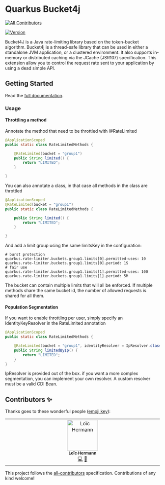 # Quarkus Bucket4j
<!-- ALL-CONTRIBUTORS-BADGE:START - Do not remove or modify this section -->
[![All Contributors](https://img.shields.io/badge/all_contributors-1-orange.svg?style=flat-square)](#contributors-)
<!-- ALL-CONTRIBUTORS-BADGE:END -->

[![Version](https://img.shields.io/maven-central/v/io.quarkiverse.bucket4j/quarkus-bucket4j?logo=apache-maven&style=flat-square)](https://search.maven.org/artifact/io.quarkiverse.bucket4j/quarkus-bucket4j)

Bucket4J is a Java rate-limiting library based on the token-bucket algorithm. Bucket4j is a thread-safe library that can be used in either a standalone JVM application, or a clustered environment. It also supports in-memory or distributed caching via the JCache (JSR107) specification.
This extension allow you to control the request rate sent to your application by using a dead simple API.

## Getting Started

Read the [full documentation](https://quarkiverse.github.io/quarkiverse-docs/quarkus-bucket4j/dev/index.html).


### Usage

#### Throttling a method

Annotate the method that need to be throttled with @RateLimited

``` java
@ApplicationScoped
public static class RateLimitedMethods {

    @RateLimited(bucket = "group1")
    public String limited() {
        return "LIMITED";
    }

}
```

You can also annotate a class, in that case all methods in the class are throttled

``` java
@ApplicationScoped
@RateLimited(bucket = "group1")
public static class RateLimitedMethods {

    public String limited() {
        return "LIMITED";
    }

}
```

And add a limit group using the same limitsKey in the configuration:

``` properties
# burst protection
quarkus.rate-limiter.buckets.group1.limits[0].permitted-uses: 10
quarkus.rate-limiter.buckets.group1.limits[0].period: 1S
# fair use
quarkus.rate-limiter.buckets.group1.limits[1].permitted-uses: 100
quarkus.rate-limiter.buckets.group1.limits[1].period: 5M
```

The bucket can contain multiple limits that will all be enforced.
If multiple methods share the same bucket id, the number of allowed requests is shared for all them.

#### Population Segmentation

If you want to enable throttling per user, simply specify an IdentityKeyResolver in the RateLimited annotation

``` java
@ApplicationScoped
public static class RateLimitedMethods {

    @RateLimited(bucket = "group1", identityResolver = IpResolver.class)
    public String limitedByIp() {
        return "LIMITED";
    }
}
```

IpResolver is provided out of the box. if you want a more complex segmentation, you can implement your own resolver.
A custom resolver must be a valid CDI Bean.
## Contributors ✨

Thanks goes to these wonderful people ([emoji key](https://allcontributors.org/docs/en/emoji-key)):

<!-- ALL-CONTRIBUTORS-LIST:START - Do not remove or modify this section -->
<!-- prettier-ignore-start -->
<!-- markdownlint-disable -->
<table>
  <tbody>
    <tr>
      <td align="center" valign="top" width="14.28%"><a href="http://loic.pandore2015.fr"><img src="https://avatars.githubusercontent.com/u/10419172?v=4?s=100" width="100px;" alt="Loïc Hermann"/><br /><sub><b>Loïc Hermann</b></sub></a><br /><a href="https://github.com/quarkiverse/quarkus-bucket4j/commits?author=rmanibus" title="Code">💻</a> <a href="#maintenance-rmanibus" title="Maintenance">🚧</a></td>
    </tr>
  </tbody>
</table>

<!-- markdownlint-restore -->
<!-- prettier-ignore-end -->

<!-- ALL-CONTRIBUTORS-LIST:END -->

This project follows the [all-contributors](https://github.com/all-contributors/all-contributors) specification. Contributions of any kind welcome!